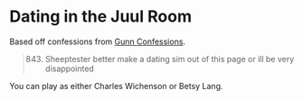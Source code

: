 # Dating in the Juul Room

Based off confessions from [Gunn Confessions](https://www.facebook.com/pg/gunnconfessions/).

> 843. Sheeptester better make a dating sim out of this page or ill be very disappointed

You can play as either Charles Wichenson or Betsy Lang.
